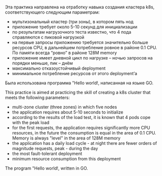 Эта практика направлена на отработку навыка создания кластера k8s, соответствующего следующим параметрам:

- мультизональный кластер (три зоны), в котором пять нод
- приложение требует около 5-10 секунд для инициализации
- по результатам нагрузочного теста известно, что 4 пода справляются с пиковой нагрузкой
- на первые запросы приложению требуется значительно больше ресурсов CPU, в дальнейшем потребление ровное в районе 0.1 CPU. По памяти всегда “ровно” в районе 128M memory
- приложение имеет дневной цикл по нагрузке – ночью запросов на порядки меньше, пик – днём
- максимально отказоустойчивый deployment
- минимальное потребление ресурсов от этого deployment’а

Была использована программа "Hello world!, написанная на языке GO.

This practice is aimed at practicing the skill of creating a k8s cluster that meets the following parameters:

- multi-zone cluster (three zones) in which five nodes
- the application requires about 5-10 seconds to initialize
- according to the results of the load test, it is known that 4 pods cope with the peak load
- for the first requests, the application requires significantly more CPU resources, in the future the consumption is equal in the area of 0.1 CPU. Memory is always "level" in the area of 128M memory
- the application has a daily load cycle - at night there are fewer orders of magnitude requests, peak - during the day
- the most fault-tolerant deployment
- minimum resource consumption from this deployment

The program "Hello world!, written in GO.
